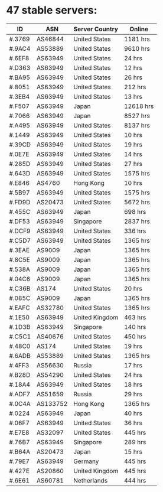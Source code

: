 # 47 stable servers:

| ID | ASN | Server Country | Online |
| ------ | ------ | ------ | ------ |
| #.3769 | AS46844 | United States | 1181 hrs |
| #.9AC4 | AS53889 | United States | 9610 hrs |
| #.6EF8 | AS63949 | United States | 24 hrs |
| #.D363 | AS63949 | United States | 12 hrs |
| #.BA95 | AS63949 | United States | 26 hrs |
| #.8051 | AS63949 | United States | 212 hrs |
| #.3EB4 | AS63949 | United States | 13 hrs |
| #.F507 | AS63949 | Japan | 12618 hrs |
| #.7066 | AS63949 | Japan | 8527 hrs |
| #.A495 | AS63949 | United States | 8137 hrs |
| #.1449 | AS63949 | United States | 10 hrs |
| #.39CD | AS63949 | United States | 19 hrs |
| #.0E7E | AS63949 | United States | 14 hrs |
| #.285D | AS63949 | United States | 27 hrs |
| #.643D | AS63949 | United States | 1575 hrs |
| #.E846 | AS4760 | Hong Kong | 10 hrs |
| #.5B97 | AS63949 | United States | 1575 hrs |
| #.FD9D | AS20473 | United States | 5672 hrs |
| #.455C | AS63949 | Japan | 698 hrs |
| #.DF53 | AS63949 | Singapore | 2837 hrs |
| #.DCF9 | AS63949 | United States | 336 hrs |
| #.C5D7 | AS63949 | United States | 1365 hrs |
| #.3EAE | AS9009 | Japan | 1365 hrs |
| #.8C5E | AS9009 | Japan | 1365 hrs |
| #.538A | AS9009 | Japan | 1365 hrs |
| #.04C6 | AS9009 | Japan | 1365 hrs |
| #.C36B | AS174 | United States | 20 hrs |
| #.085C | AS9009 | Japan | 1365 hrs |
| #.EAFC | AS32780 | United States | 1365 hrs |
| #.1E50 | AS63949 | United Kingdom | 463 hrs |
| #.1D3B | AS63949 | Singapore | 140 hrs |
| #.C5C1 | AS40676 | United States | 450 hrs |
| #.48C0 | AS174 | United States | 19 hrs |
| #.6ADB | AS53889 | United States | 1365 hrs |
| #.4FF3 | AS56630 | Russia | 17 hrs |
| #.B28D | AS54290 | United States | 24 hrs |
| #.18A4 | AS63949 | United States | 18 hrs |
| #.ADF7 | AS51659 | Russia | 29 hrs |
| #.0C4A | AS133752 | Hong Kong | 1365 hrs |
| #.0224 | AS63949 | Japan | 40 hrs |
| #.06F7 | AS63949 | United States | 36 hrs |
| #.E7E8 | AS32097 | United States | 445 hrs |
| #.76B7 | AS63949 | Singapore | 289 hrs |
| #.B64A | AS20473 | Japan | 15 hrs |
| #.79E7 | AS63949 | Germany | 445 hrs |
| #.427E | AS20860 | United Kingdom | 445 hrs |
| #.6E61 | AS60781 | Netherlands | 444 hrs |

